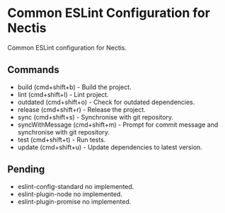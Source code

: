 # Common ESLint Configuration for Nectis

Common ESLint configuration for Nectis.

## Commands

- build (cmd+shift+b) - Build the project.
- lint (cmd+shift+l) - Lint project.
- outdated (cmd+shift+o) - Check for outdated dependencies.
- release (cmd+shift+r) - Release the project.
- sync (cmd+shift+s) - Synchronise with git repository.
- syncWithMessage (cmd+shift+m) - Prompt for commit message and synchronise with git repository.
- test (cmd+shift+t) - Run tests.
- update (cmd+shift+u) - Update dependencies to latest version.

## Pending

- eslint-config-standard no implemented.
- eslint-plugin-node no implemented.
- eslint-plugin-promise no implemented.
